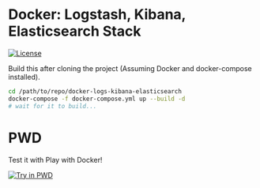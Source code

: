 # Docker: Logstash, Kibana, Elasticsearch Stack

[![License](https://img.shields.io/badge/License-MIT-yellow.svg)](https://opensource.org/licenses/MIT)

Build this after cloning the project (Assuming Docker and docker-compose installed).

```bash
cd /path/to/repo/docker-logs-kibana-elasticsearch
docker-compose -f docker-compose.yml up --build -d
# wait for it to build...
```

# PWD

Test it with Play with Docker!

[![Try in PWD](https://cdn.rawgit.com/play-with-docker/stacks/cff22438/assets/images/button.png)](http://play-with-docker.com?stack=https://raw.githubusercontent.com/jfernancordova/logs-kibana-elasticsearch/master/docker-compose.yml)

